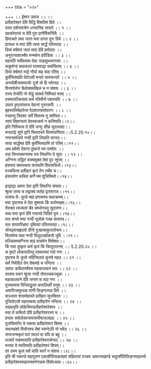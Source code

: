 +++
title = "०२०"

+++
।। ईश्वर उवाच ।। ।।  
प्रतीहारेश्वरं देवि विद्धि विंशतिमं प्रिये ।।  
यस्य दर्शनमात्रेण धनवानिह जायते ।। १ ।।  
दक्षकोपात्त्वं च देवि पुरा प्राणैर्विसर्जितैः ।।  
हिमाचले तथा जाता मया प्राप्ता पुनः प्रिये ।। २ ।।  
प्रारब्धा च मया देवि त्वया सार्द्धं रतिस्तदा ।।  
दिव्यं वर्षशतं जातं साग्रं देवि प्रमोदतः ।।  
अनुरागवशाच्चैव मन्मथेन प्रपीडिता ।। ३ ।।  
महारतिं समीक्ष्याथ देवाः सङ्क्षुब्धमानसाः ।।  
चक्रुर्मन्त्रं यथाकालं वासवाद्या यथोचितम् ।। ४ ।।  
दिव्यं वर्षशतं रुद्रो गौर्या सह सदा रतिम् ।।  
कुर्वंस्तिष्ठति देवोऽसौ मन्दरे चारुकन्दरे ।। ५ ।।  
अनयोर्बीजसम्पत्योः पुत्रो यो हि भवेत्तदा ।।  
विनश्येत्तेन त्रैलोक्यमखिलं च न संशयः ।। ६ ।।  
तस्य तेजोपि नो वोढुं समर्था निश्चितं वयम् ।।  
तस्मात्तत्क्रियतां कर्म रतिर्येनो पशाम्यति ।। ७ ।।  
उपायं दृष्टवांस्तत्र देवानां गुरुरग्रणीः ।।  
बृहस्पतिर्महातेजा वेदशास्त्रार्थपारगः ।। ८ ।।  
गच्छन्तु त्रिदशाः सर्वे शिवस्य तु समीपतः।।  
स्वयं विज्ञाप्यतां देवस्तत्कर्म न करिष्यति।।९।।  
इति निश्चित्य ते देवि जग्मुः शीघ्रं सुरास्तदा।।  
मन्दराद्रेः शुभे द्वारि स्थितास्ते विस्मयान्विताः।।5.2.20.१०।।  
गणानामधिपो नन्दी द्वारि तिष्ठति यत्नतः।।  
त्वया सार्द्धमहं देवि कुर्वंस्तिष्ठामि तां रतिम्।।११।।  
अथ प्रवेशो देवानां दुष्करो मम पार्श्वतः ।।  
तदा चिन्तयमानाश्च तत्र तिष्ठन्ति ते सुराः ।। १२ ।।  
अग्निना तद्धितं वाक्यमुक्तं तेषां पुरः शुभम् ।।  
हंसरूपं समास्थाय यास्यामि शिवसन्निधौ।।१३।।  
वञ्चयित्वा प्रतीहारं कृतं तेन तथैव च।।  
हंसरूपेण कथितं कर्णे मम शुचिस्मिते।।१४।।  
    
इन्द्राद्या अमरा देवा द्वारि तिष्ठन्ति संयताः।।  
श्रुत्वा तस्य च तद्वाक्यं ततोहं द्वारमागतः।।१५।।  
ततश्च तै- कुतो मह्यं प्रणामश्च यथाक्रमम्।।  
मया दृष्टाश्च ते देवा युष्माकं किं करोम्यहम्।।१६।।  
तैरुक्तं त्यज्यतां चैव सम्भोगस्तु सुदारुणः।।  
तथा मया कृतं देवि गतास्ते त्रिदिवं पुनः।।१७।।  
ततः शप्तो मया नन्दी भूलोकं गच्छ सत्वरम्।।  
ततः शापपरिभ्रष्टः पृथिव्यां पतितस्तदा।।१८।।  
सोच्छ्वासहृदयो दीनो दुःखव्याकुललोचनः।।  
विलपंश्च तथा नन्दी विलुठञ्छोकतो भुवि ।।१९।।  
वञ्चितश्चाग्निना बाढं वासवेन विशेषतः।।  
किं मया दुष्कृतं कर्म कृतं किं चित्पुरातनम् ।। 5.2.20.२० ।।  
स दृष्टो लोकपालैस्तु तामवस्थां गतो गणः ।।  
पृष्टश्च तैः कुतो नदिन्विलापं कुरुषे महत् ।। २१ ।।  
सर्वं निवेदितं तेन तेषामग्रे च नन्दिना ।।  
उपायः कथितस्तैश्च महाकालवनं ततः ।। २२ ।।  
ततश्च वचनं श्रुत्वा नन्दी रोमाञ्चकञ्चुकः ।।  
महाकालवने देवि जगाम स तदा गणः ।।  
पूजयामास विधिवद्धृत्वा कपालिकीं तनुम् ।। २३ ।।  
अशरीरसमुत्पन्ना वाणी लिङ्गात्तदा प्रिये ।।  
सञ्जाता शापमोक्षस्ते प्रतीहार सुभक्तितः ।।  
पूजितोऽसौ महाभक्त्या प्रतीहारेण नन्दिना ।। २४ ।।  
तदाप्रभृति लोकेस्मिन्प्रतीहारेश्वरेश्वरः ।।  
मया ते कथितो देवि प्रतीहारेश्वरस्य च ।।  
प्रभावः सर्वलोकानामत्यभीष्टफलप्रदः ।। २५ ।।  
पूजयिष्यन्ति ये भक्त्या प्रतीहारेश्वरं शिवम् ।।  
स्थानभ्रंशो वियोगश्च तेषां स्वप्नेऽपि नो भवेत् ।। २६ ।।  
सप्तजन्मकृतं पापं स्वल्पं वा यदि वा बहु ।।  
तत्सर्वं नाशमायाति प्रतीहारेश्वरार्चनात् ।। २७ ।।  
मनसा ये स्मरिष्यति प्रतीहारेश्वरं शिवम्।।  
एवं तस्य कुलं सर्वं याति स्वर्गं न संशयः।।२८।।  
इति श्री स्कान्दे महापुराण एकाशीतिसाहस्र्यां संहितायां पञ्चम आवन्त्यखण्डे चतुरशीतिलिङ्गमाहात्म्ये प्रतीहारेश्वरमाहात्म्यवर्णनन्नाम विंशोध्यायः।।२०।।